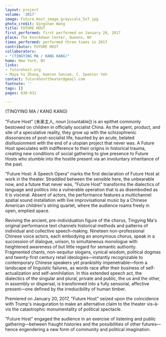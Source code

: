 ```yaml
---
layout: project
volume: '2017'
image: Future_Host_image_grayscale_5x7.jpg
photo_credit: Qingshan Wang
title: FUTURE HOST
first_performed: first performed on January 20, 2017
place: The Knockdown Center, Queens, NY
times_performed: performed three times in 2017
contributor: FUTURE HOST
collaborators:
- "(TINGYING MA / KANG KANG)"
home: New York, NY
links:
- futurehost.org
- Maya Yu Zhang, Kamron Saniee, C. Spencer Yeh
contact: futurehosttheater@gmail.com
footnote: ''
tags: []
pages: 030-031

---
```


 (TINGYING MA / KANG KANG)

"Future Host" (未来主人, _noun_ [countable]) is an epithet commonly bestowed on children in officially socialist China. As the agent, product, and site of a speculative reality, they grow up with the schizophrenic dissonances of post-socialist life, haunted by an acute, belated disillusionment with the end of a utopian project that never was. A Future Host speculates with indifference to their origins in historical trauma, creating new conditions of social gathering to give presence to Future Hosts who stumble into the hostile present via an involuntary inheritance of the past.

"Future Host: A Speech Opera" marks the first declaration of Future Host at work in the theater. Straddled between the sensible here, the unbearable now, and a future that never was, "Future Host" transforms the dialectics of language and politics into a vulnerable operation that is as disembodied as it is visceral. Absent of actors, the performance features a multichannel spatial sound installation with live improvisational music by a Chinese American children's string quartet, where the audience roams freely in open, emptied space.

Reviving the ancient, pre-individuation figure of the chorus, Tingying Ma's original performance text channels historical methods and patterns of individual and collective speech-making. Nineteen non-professional Chinese voice actors, each embodying an anonymous chorus, speak in a succession of dialogue, unison, to simultaneous monologue with heightened awareness of but little regard for semantic authority. Fragmented chants, non-sequitur slogans, cynical wisdom, political dogmas and twenty-first century retail ideologies—instantly recognizable to contemporary Chinese speakers yet prankishly impenetrable—form a landscape of linguistic failures, as words race after their business of self-actualization and self-annihilation. In this extended speech act, the dialectics of the singular and plural, private and public, the us and the other, in assembly or dispersal, is transformed into a fully sensorial, affective present—one defined by the irreducibility of human timber.

Premiered on January 20, 2017, "Future Host" seized upon the coincidence with Trump's inauguration to make an alternative claim to the theater vis-&agrave;-vis the catastrophic monumentality of political spectacle.

"Future Host" engaged the audience in an exercise of listening and public gathering—between fraught histories and the possibilities of other futures—hence engendering a new form of community and political imagination.
